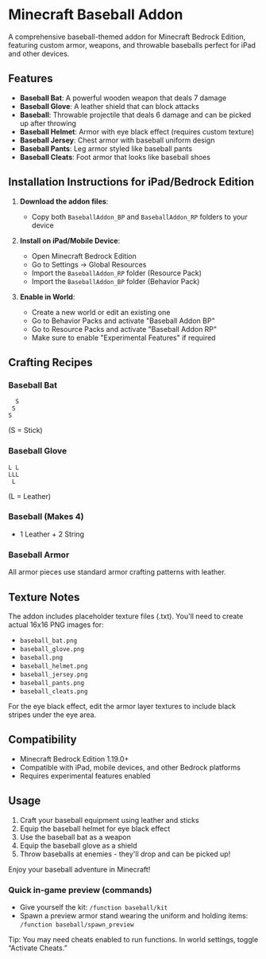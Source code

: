 # Minecraft Baseball Addon

A comprehensive baseball-themed addon for Minecraft Bedrock Edition, featuring custom armor, weapons, and throwable baseballs perfect for iPad and other devices.

## Features
- **Baseball Bat**: A powerful wooden weapon that deals 7 damage
- **Baseball Glove**: A leather shield that can block attacks
- **Baseball**: Throwable projectile that deals 6 damage and can be picked up after throwing
- **Baseball Helmet**: Armor with eye black effect (requires custom texture)
- **Baseball Jersey**: Chest armor with baseball uniform design
- **Baseball Pants**: Leg armor styled like baseball pants
- **Baseball Cleats**: Foot armor that looks like baseball shoes

## Installation Instructions for iPad/Bedrock Edition

1. **Download the addon files**:
   - Copy both `BaseballAddon_BP` and `BaseballAddon_RP` folders to your device

2. **Install on iPad/Mobile Device**:
   - Open Minecraft Bedrock Edition
   - Go to Settings → Global Resources
   - Import the `BaseballAddon_RP` folder (Resource Pack)
   - Import the `BaseballAddon_BP` folder (Behavior Pack)

3. **Enable in World**:
   - Create a new world or edit an existing one
   - Go to Behavior Packs and activate "Baseball Addon BP"
   - Go to Resource Packs and activate "Baseball Addon RP"
   - Make sure to enable "Experimental Features" if required

## Crafting Recipes

### Baseball Bat
```
  S
 S
S
```
(S = Stick)

### Baseball Glove
```
L L
LLL
 L
```
(L = Leather)

### Baseball (Makes 4)
- 1 Leather + 2 String

### Baseball Armor
All armor pieces use standard armor crafting patterns with leather.

## Texture Notes
The addon includes placeholder texture files (.txt). You'll need to create actual 16x16 PNG images for:
- `baseball_bat.png`
- `baseball_glove.png`
- `baseball.png`
- `baseball_helmet.png`
- `baseball_jersey.png`
- `baseball_pants.png`
- `baseball_cleats.png`

For the eye black effect, edit the armor layer textures to include black stripes under the eye area.

## Compatibility
- Minecraft Bedrock Edition 1.19.0+
- Compatible with iPad, mobile devices, and other Bedrock platforms
- Requires experimental features enabled

## Usage
1. Craft your baseball equipment using leather and sticks
2. Equip the baseball helmet for eye black effect
3. Use the baseball bat as a weapon
4. Equip the baseball glove as a shield
5. Throw baseballs at enemies - they'll drop and can be picked up!

Enjoy your baseball adventure in Minecraft!

### Quick in-game preview (commands)
- Give yourself the kit: `/function baseball/kit`
- Spawn a preview armor stand wearing the uniform and holding items: `/function baseball/spawn_preview`

Tip: You may need cheats enabled to run functions. In world settings, toggle “Activate Cheats.”